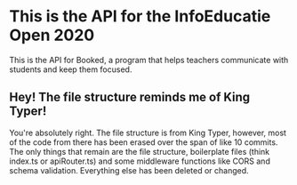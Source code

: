# This is the API for the InfoEducatie Open 2020

This is the API for Booked, a program that helps teachers communicate with students and keep them focused.

## Hey! The file structure reminds me of King Typer!

You're absolutely right. The file structure is from King Typer, however, most of the code from there has been erased over the span of like 10 commits. The only things that remain are the file structure, boilerplate files (think index.ts or apiRouter.ts) and some middleware functions like CORS and schema validation. Everything else has been deleted or changed.
